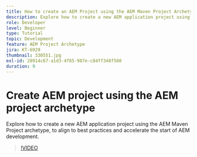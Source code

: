 ```yaml
---
title: How to create an AEM Project using the AEM Maven Project Archetype
description: Explore how to create a new AEM application project using the AEM Maven Project archetype, to align to best practices and accelerate the start of AEM development.
role: Developer
level: Beginner
type: Tutorial
topic: Development
feature: AEM Project Archetype
jira: KT-6929
thumbnail: 330551.jpg
exl-id: 28914c67-a1d3-4f85-987e-c84ff348f560
duration: 9
---
```

# Create AEM project using the AEM project archetype

Explore how to create a new AEM application project using the AEM Maven Project archetype, to align to best practices and accelerate the start of AEM development.

>[!VIDEO](https://video.tv.adobe.com/v/330551?quality=12&learn=on)
